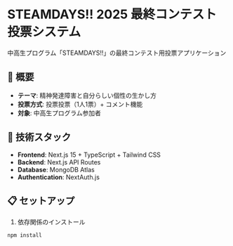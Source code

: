 # STEAMDAYS!! 2025 最終コンテスト投票システム

中高生プログラム「STEAMDAYS!!」の最終コンテスト用投票アプリケーション

## 🎯 概要

- **テーマ**: 精神発達障害と自分らしい個性の生かし方
- **投票方式**: 投票投票（1人1票）+ コメント機能
- **対象**: 中高生プログラム参加者

## 🚀 技術スタック

- **Frontend**: Next.js 15 + TypeScript + Tailwind CSS
- **Backend**: Next.js API Routes
- **Database**: MongoDB Atlas
- **Authentication**: NextAuth.js

## 📋 セットアップ

1. 依存関係のインストール
```bash
npm install